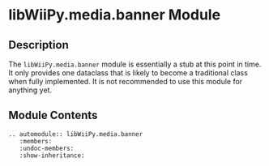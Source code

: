 # libWiiPy.media.banner Module

## Description

The `libWiiPy.media.banner` module is essentially a stub at this point in time. It only provides one dataclass that is likely to become a traditional class when fully implemented. It is not recommended to use this module for anything yet.

## Module Contents

```{eval-rst}
.. automodule:: libWiiPy.media.banner
   :members:
   :undoc-members:
   :show-inheritance:
```
